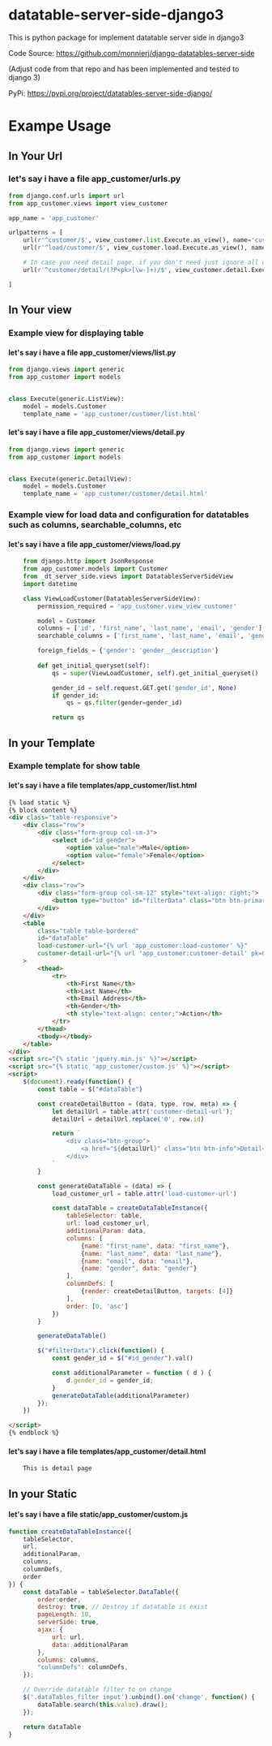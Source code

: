 # datatable-server-side-django3
This is python package for implement datatable server side in django3

Code Source: https://github.com/monnierj/django-datatables-server-side 

(Adjust code from that repo and has been implemented and tested to django 3)

PyPi: https://pypi.org/project/datatables-server-side-django/

# Exampe Usage 

## In Your Url
### let's say i have a file app_customer/urls.<span>py</span>
```python
from django.conf.urls import url
from app_customer.views import view_customer

app_name = 'app_customer'

urlpatterns = [
    url(r'^customer/$', view_customer.list.Execute.as_view(), name='customer-list'),
    url(r'^load/customer/$', view_customer.load.Execute.as_view(), name='load-customer'),

    # In case you need detail page, if you don't need just ignore all code about detail page
    url(r'^customer/detail/(?P<pk>[\w-]+)/$', view_customer.detail.Execute.as_view(), name='customer-detail'),

]
```

## In Your view

### Example view for displaying table
#### let's say i have a file app_customer/views/list<span>.py</span>
```python
from django.views import generic
from app_customer import models


class Execute(generic.ListView):
    model = models.Customer
    template_name = 'app_customer/customer/list.html'
```

#### let's say i have a file app_customer/views/detail<span>.py</span>
```python
from django.views import generic
from app_customer import models


class Execute(generic.DetailView):
    model = models.Customer
    template_name = 'app_customer/customer/detail.html'
```

### Example view for load data and configuration for datatables such as columns, searchable_columns, etc
#### let's say i have a file app_customer/views/load<span>.py</span>
```python
    from django.http import JsonResponse    
    from app_customer.models import Customer
    from _dt_server_side.views import DatatablesServerSideView
    import datetime

    class ViewLoadCustomer(DatatablesServerSideView):
        permission_required = 'app_customer.view_view_customer'

        model = Customer
        columns = ['id', 'first_name', 'last_name', 'email', 'gender']
        searchable_columns = ['first_name', 'last_name', 'email', 'gender']

        foreign_fields = {'gender': 'gender__description'}
        
        def get_initial_queryset(self):
            qs = super(ViewLoadCustomer, self).get_initial_queryset()

            gender_id = self.request.GET.get('gender_id', None)
            if gender_id:
                qs = qs.filter(gender=gender_id)

            return qs
```

## In your Template
### Example template for show table
#### let's say i have a file templates/app_customer/list<span>.html</span>

```html
{% load static %}
{% block content %}
<div class="table-responsive">
    <div class="row">
        <div class="form-group col-sm-3">
            <select id="id_gender">
                <option value="male">Male</option>
                <option value="female">Female</option>
            </select>
        </div>
    </div>
    <div class="row">
        <div class="form-group col-sm-12" style="text-align: right;">
            <button type="button" id="filterData" class="btn btn-primary">Filter</button>
        </div>
    </div>
    <table 
        class="table table-bordered" 
        id="dataTable"
        load-customer-url="{% url 'app_customer:load-customer' %}"
        customer-detail-url="{% url 'app_customer:customer-detail' pk=0 %}"
    >
        <thead>
            <tr>
                <th>First Name</th>
                <th>Last Name</th>
                <th>Email Address</th>
                <th>Gender</th>
                <th style="text-align: center;">Action</th>
            </tr>
        </thead>
        <tbody></tbody>
    </table>
</div>
<script src="{% static 'jquery.min.js' %}"></script>
<script src="{% static 'app_customer/custom.js' %}"></script>
<script>
    $(document).ready(function() {
        const table = $("#dataTable")

        const createDetailButton = (data, type, row, meta) => {
            let detailUrl = table.attr('customer-detail-url');
            detailUrl = detailUrl.replace('0', row.id)

            return `
                <div class="btn-group">
                    <a href="${detailUrl}" class="btn btn-info">Detail</a>
                </div>
            `
        }

        const generateDataTable = (data) => {
            load_customer_url = table.attr('load-customer-url')

            const dataTable = createDataTableInstance({
                tableSelector: table,
                url: load_customer_url,
                additionalParam: data,
                columns: [
                    {name: "first_name", data: "first_name"},
                    {name: "last_name", data: "last_name"},
                    {name: "email", data: "email"},
                    {name: "gender", data: "gender"}
                ],
                columnDefs: [
                    {render: createDetailButton, targets: [4]}
                ],
                order: [0, 'asc']
            })
        }

        generateDataTable()

        $("#filterData").click(function() {
            const gender_id = $("#id_gender").val()

            const additionalParameter = function ( d ) {
                d.gender_id = gender_id;
            }
            generateDataTable(additionalParameter)
        });
    })

</script>
{% endblock %}
```

#### let's say i have a file templates/app_customer/detail<span>.html</span>
```html
    This is detail page
```

## In your Static
#### let's say i have a file static/app_customer/custom<span>.js</span>

```javascript
function createDataTableInstance({
    tableSelector, 
    url, 
    additionalParam,
    columns,
    columnDefs,
    order
}) {
    const dataTable = tableSelector.DataTable({
        order:order,
        destroy: true, // Destroy if datatable is exist
        pageLength: 10,
        serverSide: true,
        ajax: {
            url: url,
            data: additionalParam
        },
        columns: columns,
        "columnDefs": columnDefs,
    });

    // Override datatable filter to on change
    $('.dataTables_filter input').unbind().on('change', function() {
        dataTable.search(this.value).draw();    
    });

    return dataTable
}
```
